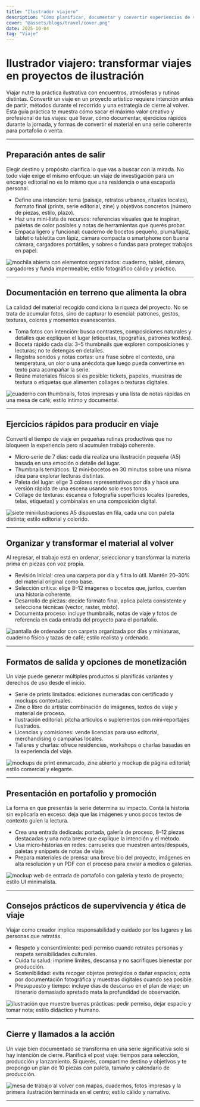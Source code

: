 ```yaml
---
title: "Ilustrador viajero"
description: "Cómo planificar, documentar y convertir experiencias de viaje en series de ilustraciones vendibles y significativas."
cover: "@assets/blogs/travel/cover.png"
date: 2025-10-04
tag: "Viaje"
---
```


# Ilustrador viajero: transformar viajes en proyectos de ilustración

Viajar nutre la práctica ilustrativa con encuentros, atmósferas y rutinas distintas. Convertir un viaje en un proyecto artístico requiere intención antes de partir, métodos durante el recorrido y una estrategia de cierre al volver. Esta guía práctica te muestra cómo sacar el máximo valor creativo y profesional de tus viajes: qué llevar, cómo documentar, ejercicios rápidos durante la jornada, y formas de convertir el material en una serie coherente para portafolio o venta.

---

## Preparación antes de salir

Elegir destino y propósito clarifica lo que vas a buscar con la mirada. No todo viaje exige el mismo enfoque: un viaje de investigación para un encargo editorial no es lo mismo que una residencia o una escapada personal.

- Define una intención: tema (paisaje, retratos urbanos, rituales locales), formato final (prints, serie editorial, zine) y objetivos concretos (número de piezas, estilo, plazo).
- Haz una mini‑lista de recursos: referencias visuales que te inspiran, paletas de color posibles y notas de herramientas que querés probar.
- Empaca ligero y funcional: cuaderno de bocetos pequeño, pluma/lápiz, tablet o tabletita con lápiz, cámara compacta o smartphone con buena cámara, cargadores portátiles, y sobres o fundas para proteger trabajos en papel.

![mochila abierta con elementos organizados: cuaderno, tablet, cámara, cargadores y funda impermeable; estilo fotográfico cálido y práctico.](/src/assets/blogs/travel/1.png)

---

## Documentación en terreno que alimenta la obra

La calidad del material recogido condiciona la riqueza del proyecto. No se trata de acumular fotos, sino de capturar lo esencial: patrones, gestos, texturas, colores y momentos evanescentes.

- Toma fotos con intención: busca contrastes, composiciones naturales y detalles que expliquen el lugar (etiquetas, tipografías, patrones textiles).
- Boceta rápido cada día: 3–5 thumbnails que exploren composiciones y lecturas; no te detengas en detalles.
- Registra sonidos y notas cortas: una frase sobre el contexto, una temperatura, un olor o una anécdota que luego pueda convertirse en texto para acompañar la serie.
- Reúne materiales físicos si es posible: tickets, papeles, muestras de textura o etiquetas que alimenten collages o texturas digitales.

![cuaderno con thumbnails, fotos impresas y una lista de notas rápidas en una mesa de café; estilo íntimo y documental.](/src/assets/blogs/travel/2.png)

---

## Ejercicios rápidos para producir en viaje

Convertí el tiempo de viaje en pequeñas rutinas productivas que no bloqueen la experiencia pero sí acumulen trabajo coherente.

- Micro‑serie de 7 días: cada día realiza una ilustración pequeña (A5) basada en una emoción o detalle del lugar.
- Thumbnails temáticos: 12 mini‑bocetos en 30 minutos sobre una misma idea para explorar lecturas distintas.
- Paleta del lugar: elige 3 colores representativos por día y hacé una versión rápida de una escena usando solo esos tonos.
- Collage de texturas: escanea o fotografía superficies locales (paredes, telas, etiquetas) y combinalas en una composición digital.

![siete mini‑ilustraciones A5 dispuestas en fila, cada una con paleta distinta; estilo editorial y colorido.](/src/assets/blogs/travel/3.png)

---

## Organizar y transformar el material al volver

Al regresar, el trabajo está en ordenar, seleccionar y transformar la materia prima en piezas con voz propia.

- Revisión inicial: crea una carpeta por día y filtra lo útil. Mantén 20–30% del material original como base.
- Selección crítica: elige 8–12 imágenes o bocetos que, juntos, cuenten una historia coherente.
- Desarrollo de piezas: decide formato final, aplica paleta consistente y selecciona técnicas (vector, raster, mixto).
- Documenta proceso: incluye thumbnails, notas de viaje y fotos de referencia en cada entrada del proyecto para el portafolio.

![pantalla de ordenador con carpeta organizada por días y miniaturas, cuaderno físico y tazas de café; estilo realista y ordenado.](/src/assets/blogs/travel/4.png)

---

## Formatos de salida y opciones de monetización

Un viaje puede generar múltiples productos si planificás variantes y derechos de uso desde el inicio.

- Serie de prints limitados: ediciones numeradas con certificado y mockups contextuales.
- Zine o libro de artista: combinación de imágenes, textos de viaje y material de proceso.
- Ilustración editorial: pitcha artículos o suplementos con mini‑reportajes ilustrados.
- Licencias y comisiones: vende licencias para uso editorial, merchandising o campañas locales.
- Talleres y charlas: ofrece residencias, workshops o charlas basadas en la experiencia del viaje.

![mockups de print enmarcado, zine abierto y mockup de página editorial; estilo comercial y elegante.](/src/assets/blogs/travel/5.png)

---

## Presentación en portafolio y promoción

La forma en que presentás la serie determina su impacto. Contá la historia sin explicarla en exceso: deja que las imágenes y unos pocos textos de contexto guíen la lectura.

- Crea una entrada dedicada: portada, galería de proceso, 8–12 piezas destacadas y una nota breve que explique la intención y el método.
- Usa micro‑historias en redes: carruseles que muestren antes/después, paletas y snippets de notas de viaje.
- Prepara materiales de prensa: una breve bio del proyecto, imágenes en alta resolución y un PDF con el proceso para enviar a medios o galerías.

![mockup web de entrada de portafolio con galería y texto de proyecto; estilo UI minimalista.](/src/assets/blogs/travel/6.png)

---

## Consejos prácticos de supervivencia y ética de viaje

Viajar como creador implica responsabilidad y cuidado por los lugares y las personas que retratás.

- Respeto y consentimiento: pedí permiso cuando retrates personas y respeta sensibilidades culturales.
- Cuida tu salud: imprime límites, descansa y no sacrifiques bienestar por producción.
- Sostenibilidad: evita recoger objetos protegidos o dañar espacios; opta por documentación fotográfica y muestras digitales cuando sea posible.
- Presupuesto y tiempo: incluye días de descanso en el plan de viaje; un itinerario demasiado apretado mata la profundidad de observación.

![ilustración que muestre buenas prácticas: pedir permiso, dejar espacio y tomar nota; estilo didáctico y humano.](/src/assets/blogs/travel/7.png)

---

## Cierre y llamados a la acción

Un viaje bien documentado se transforma en una serie significativa solo si hay intención de cierre. Planificá el post viaje: tiempos para selección, producción y lanzamiento. Si querés, compartime destino y objetivos y te propongo un plan de 10 piezas con paleta, tamaño y calendario de producción.

![mesa de trabajo al volver con mapas, cuadernos, fotos impresas y la primera ilustración terminada en el centro; estilo cálido y narrativo.](/src/assets/blogs/travel/8.png)

---
